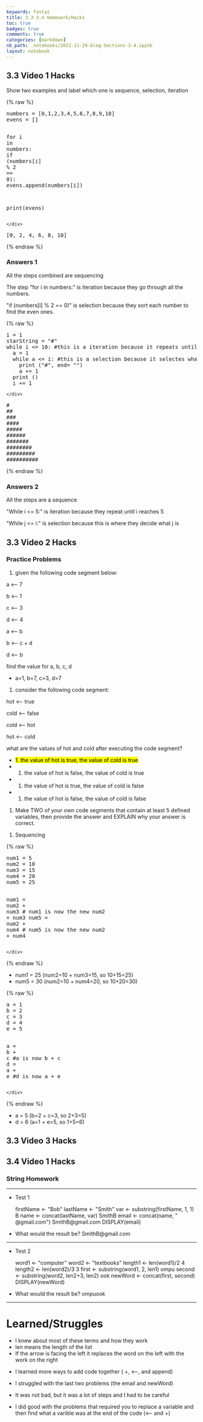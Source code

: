 ```yaml
---
keywords: fastai
title: 3.3-3.4 Homework/Hacks
toc: true 
badges: true
comments: true
categories: [markdown]
nb_path: _notebooks/2022-11-29-blog-Sections-3-4.ipynb
layout: notebook
---
```


<!--
#################################################
### THIS FILE WAS AUTOGENERATED! DO NOT EDIT! ###
#################################################
# file to edit: _notebooks/2022-11-29-blog-Sections-3-4.ipynb
-->

<div class="container" id="notebook-container">
        
<div class="cell border-box-sizing text_cell rendered"><div class="inner_cell">
<div class="text_cell_render border-box-sizing rendered_html">
<h2 id="3.3-Video-1-Hacks">3.3 Video 1 Hacks<a class="anchor-link" href="#3.3-Video-1-Hacks"> </a></h2><p>Show two examples and label which one is sequence, selection, iteration</p>

</div>
</div>
</div>
    {% raw %}
    
<div class="cell border-box-sizing code_cell rendered">
<div class="input">

<div class="inner_cell">
    <div class="input_area">
<div class=" highlight hl-ipython3"><pre><span></span><span class="n">numbers</span> <span class="o">=</span> <span class="p">[</span><span class="mi">0</span><span class="p">,</span><span class="mi">1</span><span class="p">,</span><span class="mi">2</span><span class="p">,</span><span class="mi">3</span><span class="p">,</span><span class="mi">4</span><span class="p">,</span><span class="mi">5</span><span class="p">,</span><span class="mi">6</span><span class="p">,</span><span class="mi">7</span><span class="p">,</span><span class="mi">8</span><span class="p">,</span><span class="mi">9</span><span class="p">,</span><span class="mi">10</span><span class="p">]</span>
<span class="n">evens</span> <span class="o">=</span> <span class="p">[]</span>

<span class="k">for</span> <span class="n">i</span> <span class="ow">in</span> <span class="n">numbers</span><span class="p">:</span>
    <span class="k">if</span> <span class="p">(</span><span class="n">numbers</span><span class="p">[</span><span class="n">i</span><span class="p">]</span> <span class="o">%</span> <span class="mi">2</span> <span class="o">==</span> <span class="mi">0</span><span class="p">):</span>
        <span class="n">evens</span><span class="o">.</span><span class="n">append</span><span class="p">(</span><span class="n">numbers</span><span class="p">[</span><span class="n">i</span><span class="p">])</span>

<span class="nb">print</span><span class="p">(</span><span class="n">evens</span><span class="p">)</span>
</pre></div>

    </div>
</div>
</div>

<div class="output_wrapper">
<div class="output">

<div class="output_area">

<div class="output_subarea output_stream output_stdout output_text">
<pre>[0, 2, 4, 6, 8, 10]
</pre>
</div>
</div>

</div>
</div>

</div>
    {% endraw %}

<div class="cell border-box-sizing text_cell rendered"><div class="inner_cell">
<div class="text_cell_render border-box-sizing rendered_html">
<h3 id="Answers-1">Answers 1<a class="anchor-link" href="#Answers-1"> </a></h3><p>All the steps combined are sequencing</p>
<p>The step "for i in numbers:" is iteration because they go through all the numbers.</p>
<p>"if (numbers[i] % 2 == 0)" is selection because they sort each number to find the even ones.</p>

</div>
</div>
</div>
    {% raw %}
    
<div class="cell border-box-sizing code_cell rendered">
<div class="input">

<div class="inner_cell">
    <div class="input_area">
<div class=" highlight hl-ipython3"><pre><span></span><span class="n">i</span> <span class="o">=</span> <span class="mi">1</span>
<span class="n">starString</span> <span class="o">=</span> <span class="s2">&quot;#&quot;</span> 
<span class="k">while</span> <span class="n">i</span> <span class="o">&lt;=</span> <span class="mi">10</span><span class="p">:</span> <span class="c1">#this is a iteration because it repeats until it reaches 10</span>
  <span class="n">a</span> <span class="o">=</span> <span class="mi">1</span> 
  <span class="k">while</span> <span class="n">a</span> <span class="o">&lt;=</span> <span class="n">i</span><span class="p">:</span> <span class="c1">#this is a selection because it selectes what a is</span>
    <span class="nb">print</span> <span class="p">(</span><span class="s2">&quot;#&quot;</span><span class="p">,</span> <span class="n">end</span><span class="o">=</span> <span class="s2">&quot;&quot;</span><span class="p">)</span>
    <span class="n">a</span> <span class="o">+=</span> <span class="mi">1</span>
  <span class="nb">print</span> <span class="p">()</span>
  <span class="n">i</span> <span class="o">+=</span> <span class="mi">1</span>
</pre></div>

    </div>
</div>
</div>

<div class="output_wrapper">
<div class="output">

<div class="output_area">

<div class="output_subarea output_stream output_stdout output_text">
<pre>#
##
###
####
#####
######
#######
########
#########
##########
</pre>
</div>
</div>

</div>
</div>

</div>
    {% endraw %}

<div class="cell border-box-sizing text_cell rendered"><div class="inner_cell">
<div class="text_cell_render border-box-sizing rendered_html">
<h3 id="Answers-2">Answers 2<a class="anchor-link" href="#Answers-2"> </a></h3><p>All the steps are a sequence</p>
<p>"While i &lt;= 5:" is iteration because they repeat until i reaches 5</p>
<p>"While j &lt;= i:" is selection because this is where they decide what j is</p>

</div>
</div>
</div>
<div class="cell border-box-sizing text_cell rendered"><div class="inner_cell">
<div class="text_cell_render border-box-sizing rendered_html">
<h2 id="3.3-Video-2-Hacks">3.3 Video 2 Hacks<a class="anchor-link" href="#3.3-Video-2-Hacks"> </a></h2><h3 id="Practice-Problems">Practice Problems<a class="anchor-link" href="#Practice-Problems"> </a></h3><ol>
<li>given the following code segment below:</li>
</ol>
<p>a ⟵ 7</p>
<p>b ⟵ 1</p>
<p>c ⟵ 3</p>
<p>d ⟵ 4</p>
<p>a ⟵ b</p>
<p>b ⟵ c + d</p>
<p>d ⟵ b</p>
<p>find the value for a, b, c, d</p>
<ul>
<li>a=1, b=7, c=3, d=7</li>
</ul>
<ol>
<li>consider the following code segment:</li>
</ol>
<p>hot ⟵ true</p>
<p>cold ⟵ false</p>
<p>cold ⟵ hot</p>
<p>hot ⟵ cold</p>
<p>what are the values of hot and cold after executing the code segment?</p>
<ul>
<li><mark>1. the value of hot is true, the value of cold is true </mark></li>
<li><ol>
<li>the value of hot is false, the value of cold is true</li>
</ol>
</li>
<li><ol>
<li>the value of hot is true, the value of cold is false</li>
</ol>
</li>
<li><ol>
<li>the value of hot is false, the value of cold is false </li>
</ol>
</li>
</ul>
<ol>
<li>Make TWO of your own code segments that contain at least 5 defined variables, then provide the answer and EXPLAIN why your answer is correct. </li>
</ol>

</div>
</div>
</div>
<div class="cell border-box-sizing text_cell rendered"><div class="inner_cell">
<div class="text_cell_render border-box-sizing rendered_html">
<ol>
<li>Sequencing</li>
</ol>

</div>
</div>
</div>
    {% raw %}
    
<div class="cell border-box-sizing code_cell rendered">
<div class="input">

<div class="inner_cell">
    <div class="input_area">
<div class=" highlight hl-ipython3"><pre><span></span><span class="n">num1</span> <span class="o">=</span> <span class="mi">5</span>
<span class="n">num2</span> <span class="o">=</span> <span class="mi">10</span>
<span class="n">num3</span> <span class="o">=</span> <span class="mi">15</span>
<span class="n">num4</span> <span class="o">=</span> <span class="mi">20</span>
<span class="n">num5</span> <span class="o">=</span> <span class="mi">25</span>

<span class="n">num1</span> <span class="o">=</span> <span class="n">num2</span> <span class="o">+</span> <span class="n">num3</span>      <span class="c1"># num1 is now the new num2 + num3</span>
<span class="n">num5</span> <span class="o">=</span> <span class="n">num2</span> <span class="o">+</span> <span class="n">num4</span>      <span class="c1"># num5 is now the new num2 + num4</span>
</pre></div>

    </div>
</div>
</div>

</div>
    {% endraw %}

<div class="cell border-box-sizing text_cell rendered"><div class="inner_cell">
<div class="text_cell_render border-box-sizing rendered_html">
<ul>
<li>num1 = 25 (num2=10 + num3=15, so 10+15=25)</li>
<li>num5 = 30 (num2=10 + num4=20, so 10+20=30)</li>
</ul>

</div>
</div>
</div>
    {% raw %}
    
<div class="cell border-box-sizing code_cell rendered">
<div class="input">

<div class="inner_cell">
    <div class="input_area">
<div class=" highlight hl-ipython3"><pre><span></span><span class="n">a</span> <span class="o">=</span> <span class="mi">1</span>
<span class="n">b</span> <span class="o">=</span> <span class="mi">2</span>
<span class="n">c</span> <span class="o">=</span> <span class="mi">3</span>
<span class="n">d</span> <span class="o">=</span> <span class="mi">4</span>
<span class="n">e</span> <span class="o">=</span> <span class="mi">5</span>

<span class="n">a</span> <span class="o">=</span> <span class="n">b</span> <span class="o">+</span> <span class="n">c</span>        <span class="c1">#a is now b + c</span>
<span class="n">d</span> <span class="o">=</span> <span class="n">a</span> <span class="o">+</span> <span class="n">e</span>        <span class="c1">#d is now a + e</span>
</pre></div>

    </div>
</div>
</div>

</div>
    {% endraw %}

<div class="cell border-box-sizing text_cell rendered"><div class="inner_cell">
<div class="text_cell_render border-box-sizing rendered_html">
<ul>
<li>a = 5  (b=2 + c=3, so 2+3=5)</li>
<li>d = 6  (a=1 + e=5, so 1+5=6)</li>
</ul>

</div>
</div>
</div>
<div class="cell border-box-sizing text_cell rendered"><div class="inner_cell">
<div class="text_cell_render border-box-sizing rendered_html">
<h2 id="3.3-Video-3-Hacks">3.3 Video 3 Hacks<a class="anchor-link" href="#3.3-Video-3-Hacks"> </a></h2>
</div>
</div>
</div>
<div class="cell border-box-sizing text_cell rendered"><div class="inner_cell">
<div class="text_cell_render border-box-sizing rendered_html">
<h2 id="3.4-Video-1-Hacks">3.4 Video 1 Hacks<a class="anchor-link" href="#3.4-Video-1-Hacks"> </a></h2><h3 id="String-Homework">String Homework<a class="anchor-link" href="#String-Homework"> </a></h3><hr>
<ul>
<li><p>Test 1</p>
<p>firstName &lt;- "Bob"
  lastName &lt;- "Smith"
  var &lt;- substring(firstName, 1, 1) B
  name &lt;- concat(lastName, var) SmithB
  email &lt;- concat(name, " @gmail.com") SmithB@gmail.com
  DISPLAY(email)</p>
</li>
<li><p>What would the result be?
SmithB@gmail.com</p>
</li>
</ul>
<hr>
<ul>
<li><p>Test 2</p>
<p>word1 &lt;- "computer"
  word2 &lt;- "textbooks"
  length1 &lt;- len(word1)/2    4
  length2 &lt;- len(word2)/3    3
  first &lt;- substring(word1, 2, len1) ompu
  second &lt;- substring(word2, len2+3, len2) ook
  newWord &lt;- concat(first, second) 
  DISPLAY(newWord)</p>
</li>
<li><p>What would the result be?
ompuook</p>
</li>
</ul>
<hr>

</div>
</div>
</div>
<div class="cell border-box-sizing text_cell rendered"><div class="inner_cell">
<div class="text_cell_render border-box-sizing rendered_html">
<h1 id="Learned/Struggles">Learned/Struggles<a class="anchor-link" href="#Learned/Struggles"> </a></h1><ul>
<li>I knew about most of these terms and how they work</li>
<li>len means the length of the list</li>
<li>If the arrow is facing the left it replaces the word on the left with the work on the right</li>
<li><p>I learned more ways to add code together ( +, &lt;--, and append)</p>
</li>
<li><p>I struggled with the last two problems (the email and newWord)</p>
</li>
<li><p>It was not bad, but it was a lot of steps and I had to be careful</p>
</li>
<li><p>I did good with the problems that required you to replace a variable and then find what a varible was at the end of the code (&lt;-- and +)</p>
</li>
</ul>

</div>
</div>
</div>
</div>
 

